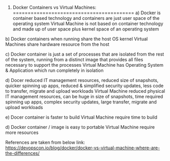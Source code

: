 1. Docker Containers vs Virtual Machines:
=========================================
a)
    Docker is container based technology and containers are just user space of the operating    system
    Virtual Machine is not based on container technology and made up of user space plus kernel space of an operating system

b)
    Docker containers when running share the host OS kernel
    Virtual Machines share hardware resource from the host

c)
    Docker container is just a set of processes that are isolated from the rest of the system, running from a distinct image that provides all files necessary to support the processes
    Virtual Machine has Operating System & Application which run completely in isolation

d)
    Docer reduced IT management resources, reduced size of snapshots, quicker spinning up apps, reduced & simplified security updates, less code to transfer, migrate and upload workloads
    Virtual Machine reduced physical IT management resources, can be huge in size of snapshots, time required spinning up apps, complex security updates, large transfer, migrate and upload workloads

e)
    Docer container is faster to build
    Virtual Machine require time to build

d)
    Docker container / image is easy to portable
    Virtual Machine require more resources

References are taken from below link:
https://devopscon.io/blog/docker/docker-vs-virtual-machine-where-are-the-differences/
